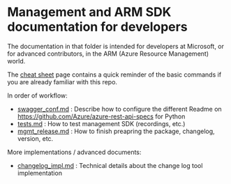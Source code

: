 # Management and ARM SDK documentation for developers

The documentation in that folder is intended for developers at Microsoft, or for advanced contributors, in the ARM (Azure Resource Management) world.

The [cheat sheet](https://github.com/Azure/azure-sdk-for-python/blob/main/doc/dev/mgmt/cheatsheet.md) page contains a quick reminder of the basic commands if you are already familiar with this repo.

In order of workflow:
- [swagger_conf.md](https://github.com/Azure/azure-sdk-for-python/blob/main/doc/dev/mgmt/swagger_conf.md) : Describe how to configure the different Readme on https://github.com/Azure/azure-rest-api-specs for Python
- [tests.md](https://github.com/Azure/azure-sdk-for-python/blob/main/doc/dev/mgmt/tests.md) : How to test management SDK (recordings, etc.)
- [mgmt_release.md](https://github.com/Azure/azure-sdk-for-python/blob/main/doc/dev/mgmt/mgmt_release.md) : How to finish preapring the package, changelog, version, etc.

More implementations / advanced documents:
- [changelog_impl.md](https://github.com/Azure/azure-sdk-for-python/blob/main/doc/dev/mgmt/changelog_impl.md) : Technical details about the change log tool implementation
